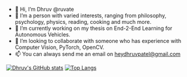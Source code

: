 - 👋 Hi, I’m Dhruv @ruvate
- 👀 I’m a person with varied interests, ranging from philosophy, psychology, physics, reading, cooking and much more.
- 🌱 I’m currently working on my thesis on End-2-End Learning for Autonomous Vehicles.
- 💞️ I’m looking to collaborate with someone who has experience with Computer Vision, PyTorch, OpenCV.
- 📫 You can always send me an email on heydhruvpatel@gmail.com

[![Dhruv's GitHub
stats](https://github-readme-stats.vercel.app/api?username=ruvate&layout=compact)](https://github.com/anuraghazra/github-readme-stats)
[![Top
Langs](https://github-readme-stats.vercel.app/api/top-langs/?username=ruvate&layout=compact)](https://github.com/anuraghazra/github-readme-stats)

